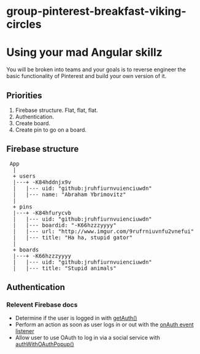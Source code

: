 
# group-pinterest-breakfast-viking-circles

# Using your mad Angular skillz

You will be broken into teams and your goals is to reverse engineer the basic functionality of Pinterest and build your own version of it.

## Priorities

1. Firebase structure. Flat, flat, flat.
2. Authentication.
3. Create board.
4. Create pin to go on a board.

## Firebase structure

<pre>
 App
  |
  + users
  |---+ -K84hddnjx9v
  |   |--- uid: "github:jruhfiurnvuienciuwdn"
  |   |--- name: "Abraham Ybrimovitz"
  |
  + pins
  |---+ -K84hfurycvb
  |   |--- uid: "github:jruhfiurnvuienciuwdn"
  |   |--- boardid: "-K66hzzzyyyy"
  |   |--- url: "http://www.imgur.com/9rufrniuvnfu2vnefui"
  |   |--- title: "Ha ha, stupid gator"
  |
  + boards
  |---+ -K66hzzzyyyy
  |   |--- uid: "github:jruhfiurnvuienciuwdn"
  |   |--- title: "Stupid animals"
</pre>

## Authentication

### Relevent Firebase docs

+ Determine if the user is logged in with [getAuth()](https://www.firebase.com/docs/web/api/firebase/getauth.html)
+ Perform an action as soon as user logs in or out with the [onAuth event listener](https://www.firebase.com/docs/web/api/firebase/onauth.html)
+ Allow user to use OAuth to log in via a social service with [authWithOAuthPopup()](https://www.firebase.com/docs/web/api/firebase/authwithoauthpopup.html)

